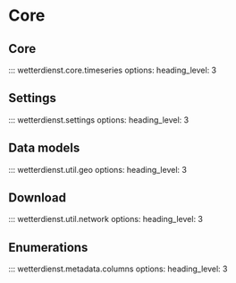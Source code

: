 # Core

## Core

::: wetterdienst.core.timeseries
    options:
      heading_level: 3

## Settings

::: wetterdienst.settings
    options:
      heading_level: 3

## Data models

::: wetterdienst.util.geo
    options:
      heading_level: 3

## Download

::: wetterdienst.util.network
    options:
      heading_level: 3

## Enumerations

::: wetterdienst.metadata.columns
    options:
      heading_level: 3